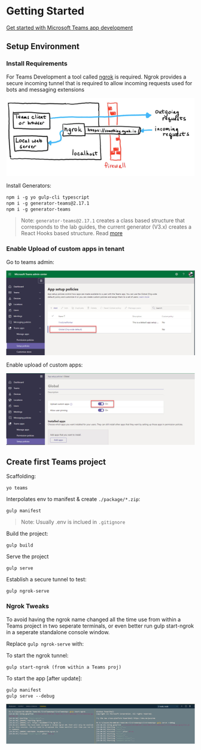 # Getting Started

[Get started with Microsoft Teams app development](https://docs.microsoft.com/en-us/microsoftteams/platform/build-your-first-app/build-first-app-overview#get-prerequisites)

## Setup Environment

### Install Requirements

For Teams Development a tool called [ngrok](https://ngrok.com/download) is required. Ngrok provides a secure incoming tunnel that is required to allow incoming requests used for bots and messaging extensions

![ngrok](_images/ngrok.png)

Install Generators:

```
npm i -g yo gulp-cli typescript
npm i -g generator-teams@2.17.1
npm i -g generator-teams
```

> Note: `generator-teams@2.17.1` creates a class based structure that corresponds to the lab guides, the current generator (V3.x) creates a React Hooks based structure. Read [more](https://developer.microsoft.com/en-us/office/blogs/announcing-microsoft-teams-app-generator-yo-teams-version-3/)

### Enable Upload of custom apps in tenant

Go to teams admin:

![setup-pol](_images/setup-pol.jpg)

Enable upload of custom apps:

![enable-upload](_images/enable-upload.jpg)

## Create first Teams project

Scaffolding:

```
yo teams
```

Interpolates env to manifest & create `./package/*.zip`:

```
gulp manifest
```

> Note: Usually .env is inclued in `.gitignore`

Build the project:

```
gulp build
```

Serve the project

```
gulp serve
```

Establish a secure tunnel to test:

```
gulp ngrok-serve
```

### Ngrok Tweaks

To avoid having the ngrok name changed all the time use from within a Teams project in two seperate terminals, or even better run gulp start-ngrok in a seperate standalone console window.

Replace `gulp ngrok-serve` with:

To start the ngrok tunnel:

```
gulp start-ngrok (from within a Teams proj)
```

To start the app [after update]:

```
gulp manifest
gulp serve --debug
```

![ngrok](_images/ngrok.jpg)
